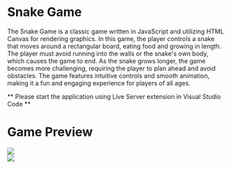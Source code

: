 # Snake Game

The Snake Game is a classic game written in JavaScript and utilizing HTML Canvas for rendering graphics. In this game, the player controls a snake that moves around a rectangular board, eating food and growing in length. The player must avoid running into the walls or the snake's own body, which causes the game to end. As the snake grows longer, the game becomes more challenging, requiring the player to plan ahead and avoid obstacles. The game features intuitive controls and smooth animation, making it a fun and engaging experience for players of all ages.

** Please start the application using Live Server extension in Visual Studio Code **

# Game Preview

<a><img src="https://user-images.githubusercontent.com/123982270/232295090-4c3fc940-6948-4edb-9902-70eb2ee3117a.png" style="max-width: 100%;"></a> <br>
<a><img src="https://user-images.githubusercontent.com/123982270/232294882-ef18a492-22a6-40b8-854c-8a4cc0759289.png" style="max-width: 100%;"></a>

